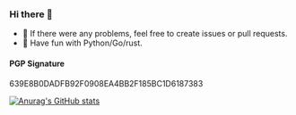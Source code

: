 ### Hi there 👋
- 💬 If there were any problems, feel free to create issues or pull requests.
- 🌱 Have fun with Python/Go/rust.

#### PGP Signature
639E8B0DADFB92F0908EA4BB2F185BC1D6187383

[![Anurag's GitHub stats](https://github-readme-stats.vercel.app/api?username=johnshall)](https://github.com/anuraghazra/github-readme-stats)
